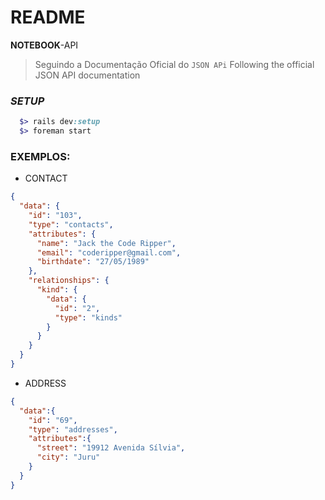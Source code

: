 # README

**NOTEBOOK**-API  

> Seguindo a Documentação Oficial do ```JSON APi```
> Following the official JSON API documentation

### *SETUP*   
```ruby
  $> rails dev:setup  
  $> foreman start
```

### EXEMPLOS:

- CONTACT
```json
{
  "data": {
    "id": "103",
    "type": "contacts",
    "attributes": {
      "name": "Jack the Code Ripper",
      "email": "coderipper@gmail.com",
      "birthdate": "27/05/1989"
    },
    "relationships": {
      "kind": {
        "data": {
          "id": "2", 
          "type": "kinds"
        }
      }
    }
  }
}
```

- ADDRESS
```json
{
  "data":{
    "id": "69",
    "type": "addresses",
    "attributes":{
      "street": "19912 Avenida Sílvia",
      "city": "Juru"
    }
  }
}
```
